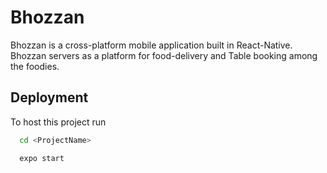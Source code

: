 # Bhozzan

Bhozzan is a cross-platform mobile application built in React-Native. Bhozzan servers as a platform for food-delivery and Table booking among the foodies.


## Deployment

To host this project run

```bash
  cd <ProjectName> 

  expo start
```
